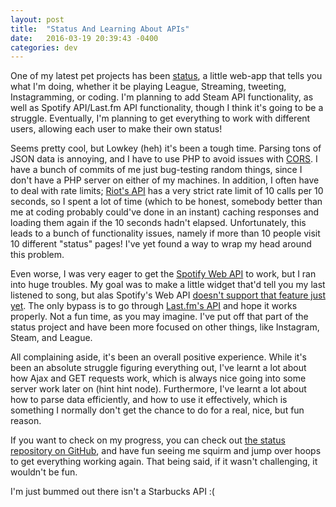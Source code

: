 ```yaml
---
layout: post
title:  "Status And Learning About APIs"
date:   2016-03-19 20:39:43 -0400
categories: dev
---
```


One of my latest pet projects has been [status](http://matthewwang.me/status), a little web-app that tells you what I'm doing, whether it be playing League, Streaming, tweeting, Instagramming, or coding. I'm planning to add Steam API functionality, as well as Spotify API/Last.fm API functionality, though I think it's going to be a struggle. Eventually, I'm planning to get everything to work with different users, allowing each user to make their own status!

Seems pretty cool, but Lowkey (heh) it's been a tough time. Parsing tons of JSON data is annoying, and I have to use PHP to avoid issues with [CORS](https://developer.mozilla.org/en-US/docs/Web/HTTP/Access_control_CORS). I have a bunch of commits of me just bug-testing random things, since I don't have a PHP server on either of my machines. In addition, I often have to deal with rate limits; [Riot's API](http://developer.riotgames.com/) has a very strict rate limit of 10 calls per 10 seconds, so I spent a lot of time (which to be honest, somebody better than me at coding probably could've done in an instant) caching responses and loading them again if the 10 seconds hadn't elapsed. Unfortunately, this leads to a bunch of functionality issues, namely if more than 10 people visit 10 different "status" pages! I've yet found a way to wrap my head around this problem.

Even worse, I was very eager to get the [Spotify Web API](https://developer.spotify.com/web-api/) to work, but I ran into huge troubles. My goal was to make a little widget that'd tell you my last listened to song, but alas Spotify's Web API [doesn't support that feature just yet](https://github.com/spotify/web-api/issues/12). The only bypass is to go through [Last.fm's API](http://www.last.fm/api) and hope it works properly. Not a fun time, as you may imagine. I've put off that part of the status project and have been more focused on other things, like Instagram, Steam, and League.

All complaining aside, it's been an overall positive experience. While it's been an absolute struggle figuring everything out, I've learnt a lot about how Ajax and GET requests work, which is always nice going into some server work later on (hint hint node). Furthermore, I've learnt a lot about how to parse data efficiently, and how to use it effectively, which is something I normally don't get the chance to do for a real, nice, but fun reason.

If you want to check on my progress, you can check out [the status repository on GitHub](http://github.com/malsf21/status), and have fun seeing me squirm and jump over hoops to get everything working again. That being said, if it wasn't challenging, it wouldn't be fun.

I'm just bummed out there isn't a Starbucks API :(
